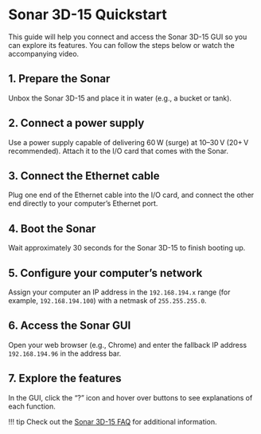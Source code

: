 # Sonar 3D-15 Quickstart

This guide will help you connect and access the Sonar 3D-15 GUI so you can explore its features. You can follow the steps below or watch the accompanying video.

<!-- Insert video here -->

## 1. Prepare the Sonar
Unbox the Sonar 3D-15 and place it in water (e.g., a bucket or tank).  
<!-- Insert picture of Sonar in a bucket/tank -->

## 2. Connect a power supply
Use a power supply capable of delivering 60 W (surge) at 10–30 V (20+ V recommended). Attach it to the I/O card that comes with the Sonar.  
<!-- Insert image showing power supply connection -->

## 3. Connect the Ethernet cable
Plug one end of the Ethernet cable into the I/O card, and connect the other end directly to your computer’s Ethernet port.  
<!-- Insert image showing the I/O card and computer -->

## 4. Boot the Sonar
Wait approximately 30 seconds for the Sonar 3D-15 to finish booting up.

## 5. Configure your computer’s network
Assign your computer an IP address in the `192.168.194.x` range (for example, `192.168.194.100`) with a netmask of `255.255.255.0`.  
<!-- Insert two images side by side (Linux and Windows network config) -->

## 6. Access the Sonar GUI
Open your web browser (e.g., Chrome) and enter the fallback IP address `192.168.194.96` in the address bar.  
<!-- Insert an image showing the browser with IP address -->

## 7. Explore the features
In the GUI, click the “?” icon and hover over buttons to see explanations of each function.  
<!-- Insert an image of the GUI when accessed for the first time -->

!!! tip
    Check out the [Sonar 3D-15 FAQ](../3d-sonar-15/3d-sonar-15-faq.md) for additional information.

